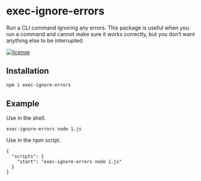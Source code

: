 # exec-ignore-errors

Run a CLI command ignoring any errors. This package is useful when you run a command and cannot make sure it works correctly, but you don‘t want anything else to be interrupted.

[![license](https://img.shields.io/github/license/xu-wen-chao/exec-ignore-errors)](https://github.com/xu-wen-chao/exec-ignore-errors/blob/master/LICENSE)

## Installation

```sh
npm i exec-ignore-errors
```

## Example

Use in the shell.

```
exec-ignore-errors node 1.js
```

Use in the npm script.

```
{
  "scripts": {
    "start": "exec-ignore-errors node 1.js"
  }
}
```
